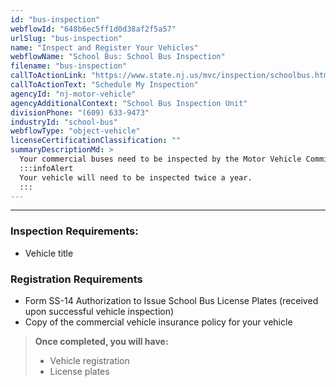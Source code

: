 ```yaml
---
id: "bus-inspection"
webflowId: "648b6ec5ff1d0d38af2f5a57"
urlSlug: "bus-inspection"
name: "Inspect and Register Your Vehicles"
webflowName: "School Bus: School Bus Inspection"
filename: "bus-inspection"
callToActionLink: "https://www.state.nj.us/mvc/inspection/schoolbus.htm"
callToActionText: "Schedule My Inspection"
agencyId: "nj-motor-vehicle"
agencyAdditionalContext: "School Bus Inspection Unit"
divisionPhone: "(609) 633-9473"
industryId: "school-bus"
webflowType: "object-vehicle"
licenseCertificationClassification: ""
summaryDescriptionMd: >
  Your commercial buses need to be inspected by the Motor Vehicle Commission’s School Bus Inspection Unit **before** obtaining registration and license plates for them.
  :::infoAlert
  Your vehicle will need to be inspected twice a year.
  :::
---
```


---

### Inspection Requirements:

- Vehicle title

### Registration Requirements

- Form SS-14 Authorization to Issue School Bus License Plates (received upon successful vehicle inspection)
- Copy of the commercial vehicle insurance policy for your vehicle

> **Once completed, you will have:**
>
> - Vehicle registration
> - License plates
